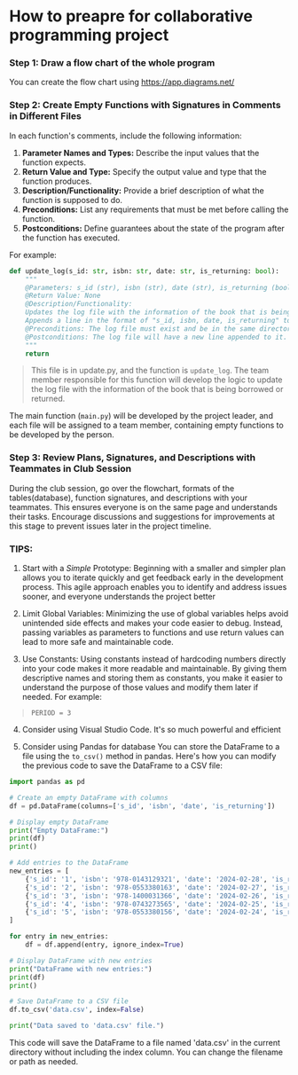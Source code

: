# How to preapre for collaborative programming project

### Step 1: Draw a flow chart of the whole program

You can create the flow chart using <https://app.diagrams.net/>

### Step 2: Create Empty Functions with Signatures in Comments in Different Files

In each function's comments, include the following information:

1. **Parameter Names and Types:** Describe the input values that the function expects.
2. **Return Value and Type:** Specify the output value and type that the function produces.
3. **Description/Functionality:** Provide a brief description of what the function is supposed to do.
4. **Preconditions:** List any requirements that must be met before calling the function.
5. **Postconditions:** Define guarantees about the state of the program after the function has executed.

For example:

```python
def update_log(s_id: str, isbn: str, date: str, is_returning: bool):
    """
    @Parameters: s_id (str), isbn (str), date (str), is_returning (bool)
    @Return Value: None
    @Description/Functionality:
    Updates the log file with the information of the book that is being borrowed or returned.
    Appends a line in the format of "s_id, isbn, date, is_returning" to the log file.
    @Preconditions: The log file must exist and be in the same directory as the program.
    @Postconditions: The log file will have a new line appended to it.
    """
    return
```

> This file is in update.py, and the function is `update_log`. The team member responsible for this function will develop the logic to update the log file with the information of the book that is being borrowed or returned.

The main function (`main.py`) will be developed by the project leader, and each file will be assigned to a team member, containing empty functions to be developed by the person.

### Step 3: Review Plans, Signatures, and Descriptions with Teammates in Club Session

During the club session, go over the flowchart, formats of the tables(database), function signatures, and descriptions with your teammates. This ensures everyone is on the same page and understands their tasks. Encourage discussions and suggestions for improvements at this stage to prevent issues later in the project timeline.

### TIPS:

1. Start with a *Simple* Prototype: Beginning with a smaller and simpler plan allows you to iterate quickly and get feedback early in the development process. This agile approach enables you to identify and address issues sooner, and everyone understands the project better

2. Limit Global Variables: Minimizing the use of global variables helps avoid unintended side effects and makes your code easier to debug. Instead, passing variables as parameters to functions and use return values can lead to more safe and maintainable code.

3. Use Constants: Using constants instead of hardcoding numbers directly into your code makes it more readable and maintainable. By giving them descriptive names and storing them as constants, you make it easier to understand the purpose of those values and modify them later if needed. For example: 
> `PERIOD = 3`

4. Consider using Visual Studio Code. It's so much powerful and efficient

5. Consider using Pandas for database
You can store the DataFrame to a file using the `to_csv()` method in pandas. Here's how you can modify the previous code to save the DataFrame to a CSV file:

```python
import pandas as pd

# Create an empty DataFrame with columns
df = pd.DataFrame(columns=['s_id', 'isbn', 'date', 'is_returning'])

# Display empty DataFrame
print("Empty DataFrame:")
print(df)
print()

# Add entries to the DataFrame
new_entries = [
    {'s_id': '1', 'isbn': '978-0143129321', 'date': '2024-02-28', 'is_returning': True},
    {'s_id': '2', 'isbn': '978-0553380163', 'date': '2024-02-27', 'is_returning': False},
    {'s_id': '3', 'isbn': '978-1400031366', 'date': '2024-02-26', 'is_returning': True},
    {'s_id': '4', 'isbn': '978-0743273565', 'date': '2024-02-25', 'is_returning': False},
    {'s_id': '5', 'isbn': '978-0553380156', 'date': '2024-02-24', 'is_returning': True}
]

for entry in new_entries:
    df = df.append(entry, ignore_index=True)

# Display DataFrame with new entries
print("DataFrame with new entries:")
print(df)
print()

# Save DataFrame to a CSV file
df.to_csv('data.csv', index=False)

print("Data saved to 'data.csv' file.")
```

This code will save the DataFrame to a file named 'data.csv' in the current directory without including the index column. You can change the filename or path as needed.
